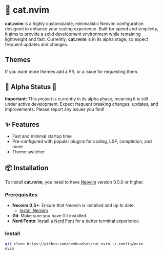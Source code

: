 # 🐾 cat.nvim

**cat.nvim** is a highly customizable, minimalistic Neovim configuration designed to enhance your coding experience. Built for speed and simplicity, it aims to provide a solid development environment while remaining lightweight and fast. Currently, **cat.nvim** is in its alpha stage, so expect frequent updates and changes.

## Themes

If you want more themes add a PR, or a issue for requesting them.

## 🚧 Alpha Status 🚧

**Important:** This project is currently in its alpha phase, meaning it is still under active development. Expect frequent breaking changes, updates, and improvements. Please report any issues you find!

## ✨ Features

- Fast and minimal startup time
- Pre-configured with popular plugins for coding, LSP, completion, and more
- Theme switcher

## 📦 Installation

To install **cat.nvim**, you need to have [Neovim](https://neovim.io) version 0.5.0 or higher.

### Prerequisites

- **Neovim 0.5+**: Ensure that Neovim is installed and up to date.
  - [Install Neovim](https://github.com/neovim/neovim/)
- **Git**: Make sure you have Git installed.
- **Nerd Fonts**: Install a [Nerd Font](https://www.nerdfonts.com/) for a better terminal experience.

### Install


```bash
git clone https://github.com/devheadset/cat.nvim ~/.config/nvim
nvim

